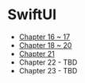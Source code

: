 # SwiftUI

* [Chapter 16 ~ 17](swift-ui/Chapter16-17.md)
* [Chapter 18 ~ 20](swift-ui/Chapter18-20.md)
* [Chapter 21](swift-ui/Chapter21.md)
* Chapter 22 - TBD
* Chapter 23 - TBD
